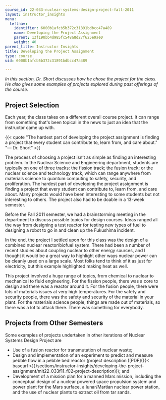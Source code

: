```yaml
---
course_id: 22-033-nuclear-systems-design-project-fall-2011
layout: instructor_insights
menu:
  leftnav:
    identifier: 6000b1afcb5b372c31891bdbcc47a489
    name: Developing the Project Assignment
    parent: 13f190bb4d985fc548a8d27f625e9ae0
    weight: 40
parent_title: Instructor Insights
title: Developing the Project Assignment
type: course
uid: 6000b1afcb5b372c31891bdbcc47a489

---
```


_In this section, Dr. Short discusses how he chose the project for the class. He also gives some examples of projects explored during past offerings of the course._

Project Selection
-----------------

Each year, the class takes on a different overall course project. It can range from something that's been topical in the news to just an idea that the instructor came up with.

{{< quote "The hardest part of developing the project assignment is finding a project that every student can contribute to, learn from, and care about." "— Dr. Short" >}}

The process of choosing a project isn’t as simple as finding an interesting problem. In the Nuclear Science and Engineering department, students are typically on one of three tracks: the fission track; the fusion track; or the nuclear science and technology track, which can range anywhere from materials science to quantum computing to safety, security, and proliferation. The hardest part of developing the project assignment is finding a project that every student can contribute to, learn from, and care about. Many projects would have been interesting to some students but not interesting to others. The project also had to be doable in a 13-week semester.

Before the Fall 2011 semester, we had a brainstorming meeting in the department to discuss possible topics for design courses. Ideas ranged all the way from designing a test reactor for testing new types of fuel to designing a robot to go in and clean up the Fukushima incident.

In the end, the project I settled upon for this class was the design of a combined nuclear reactor/biofuel system. There had been a number of recent studies about coupling nuclear to other energy sources, and I thought it would be a great way to highlight other ways nuclear power can be cleanly used on a large scale. Most folks tend to think of it as just for electricity, but this example highlighted making heat as well.

This project involved a huge range of topics, from chemical to nuclear to mechanical to fluid engineering. For the fission people, there was a core to design and there was a reactor around it. For the fusion people, there were lots of materials issues at very high temperatures. For the safety and security people, there was the safety and security of the material in your plant. For the materials science people, things are made out of materials, so there was a lot to attack there. There was something for everybody.

Projects from Other Semesters
-----------------------------

Some examples of projects undertaken in other iterations of Nuclear Systems Design Project are

*   Use of a fusion reactor for transmutation of nuclear waste;
*   Design and implementation of an experiment to predict and measure pebble flow in a pebble bed reactor (project description ([PDF]({{< baseurl >}}/sections/instructor-insights/developing-the-project-assignment/mit22_033f11_f02-project-description))); and
*   Development of a mission plan for a manned Mars mission, including the conceptual design of a nuclear powered space propulsion system and power plant for the Mars surface, a lunar/Martian nuclear power station, and the use of nuclear plants to extract oil from tar sands.